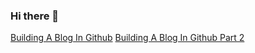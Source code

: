 ### Hi there 👋

<!--
**drojas/drojas** is a ✨ _special_ ✨ repository because its `README.md` (this file) appears on your GitHub profile.

Here are some ideas to get you started:

- 🔭 I’m currently working on ...
- 🌱 I’m currently learning ...
- 👯 I’m looking to collaborate on ...
- 🤔 I’m looking for help with ...
- 💬 Ask me about ...
- 📫 How to reach me: ...
- 😄 Pronouns: ...
- ⚡ Fun fact: ...
-->
[Building A Blog In Github](./dist/blog/1-Building-A-Blog-In-Github.html)
[Building A Blog In Github Part 2](./dist/blog/2-Building-A-Blog-In-Github-Part-2.html)
